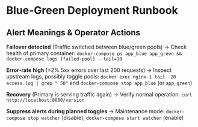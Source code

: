 # Blue-Green Deployment Runbook

## Alert Meanings & Operator Actions

**Failover detected** (Traffic switched between blue/green pools) → Check health of primary container: `docker-compose ps app_blue app_green && docker-compose logs [failed-pool] --tail=10`

**Error-rate high** (>2% 5xx errors over last 200 requests) → Inspect upstream logs, possibly toggle pools: `docker exec nginx-1 tail -20 access.log | grep " 50"` and `docker-compose stop app_blue` (or `app_green`)

**Recovery** (Primary is serving traffic again) → Verify normal operation: `curl http://localhost:8080/version`

**Suppress alerts during planned toggles** → Maintenance mode: `docker-compose stop watcher` (disable), `docker-compose start watcher` (enable)
